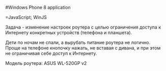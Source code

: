 #Windows Phone 8 application

=JavaScript; WinJS

Задача - изменение настроек роутера с целью ограничения доступа к Интернету конкретных устройств (телефона и планшета).

Дети по ночам не спали, а вырубать питание роутера не логично. Проще на телефоне кнопочку нажать, не вставая с дивана, и при этом не ограничивая себе доступ к Интернету.


Модель роутера: ASUS WL-520GP v2
